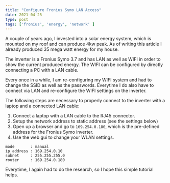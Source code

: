 ```yaml
---
title: "Configure Fronius Symo LAN Access"
date: 2021-04-25
type: post
tags: ['fronius', 'energy', 'network' ]
---
```


A couple of years ago, I invested into a solar energy system, which is mounted
on my roof and can produce 4kw peak. As of writing this article I already
produced 35 mega watt energy for my house.

The inverter is a Fronius Symo 3.7 and has LAN as well as WIFI in order to show
the current produced energy. The WIFI can be configured by directly connecting a
PC with a LAN cable.

Every once in a while, I am re-configuring my WIFI system and had to change the
SSID as well as the passwords. Everytime I do also have to connect via LAN and
re-configure the WIFI settings on the inverter.

The following steps are necessary to properly connect to the inverter with a
laptop and a connected LAN cable:

1. Connect a laptop with a LAN cable to the RJ45 connector.
1. Setup the network address to static address (see the settings below)
1. Open up a browser and go to `169.254.0.180`, which is the pre-defined address
   for the Fronius Symo inverter.
1. Use the web gui to change your WLAN settings.

```
mode       : manual
ip address : 169.254.0.10
subnet     : 255.255.255.0
router     : 169.254.0.180
```

Everytime, I again had to do the research, so I hope this simple tutorial helps.
